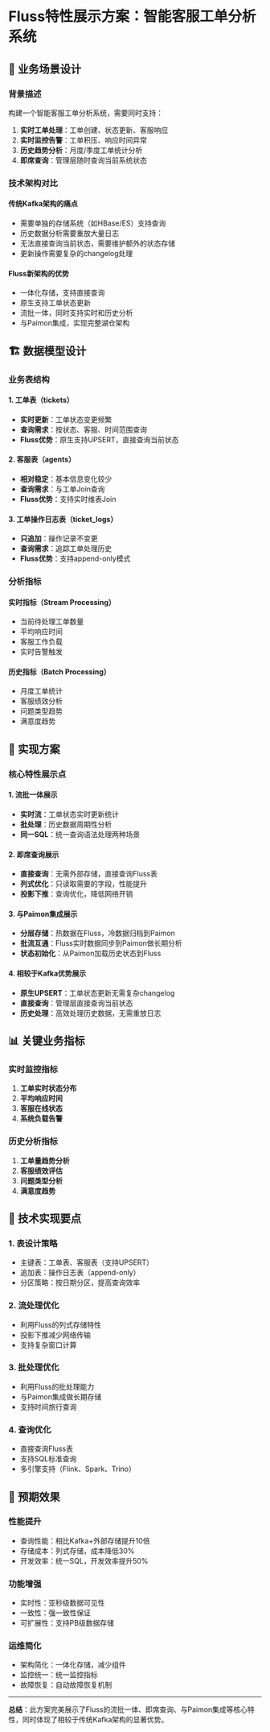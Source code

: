 # Fluss特性展示方案：智能客服工单分析系统

## 🎯 业务场景设计

### 背景描述
构建一个智能客服工单分析系统，需要同时支持：
1. **实时工单处理**：工单创建、状态更新、客服响应
2. **实时监控告警**：工单积压、响应时间异常
3. **历史趋势分析**：月度/季度工单统计分析
4. **即席查询**：管理层随时查询当前系统状态

### 技术架构对比

#### 传统Kafka架构的痛点
- 需要单独的存储系统（如HBase/ES）支持查询
- 历史数据分析需要重放大量日志
- 无法直接查询当前状态，需要维护额外的状态存储
- 更新操作需要复杂的changelog处理

#### Fluss新架构的优势
- 一体化存储，支持直接查询
- 原生支持工单状态更新
- 流批一体，同时支持实时和历史分析
- 与Paimon集成，实现完整湖仓架构

## 🏗️ 数据模型设计

### 业务表结构

#### 1. 工单表（tickets）
- **实时更新**：工单状态变更频繁
- **查询需求**：按状态、客服、时间范围查询
- **Fluss优势**：原生支持UPSERT，直接查询当前状态

#### 2. 客服表（agents）
- **相对稳定**：基本信息变化较少
- **查询需求**：与工单Join查询
- **Fluss优势**：支持实时维表Join

#### 3. 工单操作日志表（ticket_logs）
- **只追加**：操作记录不变更
- **查询需求**：追踪工单处理历史
- **Fluss优势**：支持append-only模式

### 分析指标

#### 实时指标（Stream Processing）
- 当前待处理工单数量
- 平均响应时间
- 客服工作负载
- 实时告警触发

#### 历史指标（Batch Processing）
- 月度工单统计
- 客服绩效分析
- 问题类型趋势
- 满意度趋势

## 🚀 实现方案

### 核心特性展示点

#### 1. 流批一体展示
- **实时流**：工单状态实时更新统计
- **批处理**：历史数据周期性分析
- **同一SQL**：统一查询语法处理两种场景

#### 2. 即席查询展示
- **直接查询**：无需外部存储，直接查询Fluss表
- **列式优化**：只读取需要的字段，性能提升
- **投影下推**：查询优化，降低网络开销

#### 3. 与Paimon集成展示
- **分层存储**：热数据在Fluss，冷数据归档到Paimon
- **批流互通**：Fluss实时数据同步到Paimon做长期分析
- **状态初始化**：从Paimon加载历史状态到Fluss

#### 4. 相较于Kafka优势展示
- **原生UPSERT**：工单状态更新无需复杂changelog
- **直接查询**：管理层直接查询当前状态
- **历史处理**：高效处理历史数据，无需重放日志

## 📊 关键业务指标

### 实时监控指标
1. **工单实时状态分布**
2. **平均响应时间**
3. **客服在线状态**
4. **系统负载告警**

### 历史分析指标
1. **工单量趋势分析**
2. **客服绩效评估**
3. **问题类型分析**
4. **满意度趋势**

## 🔧 技术实现要点

### 1. 表设计策略
- 主键表：工单表、客服表（支持UPSERT）
- 追加表：操作日志表（append-only）
- 分区策略：按日期分区，提高查询效率

### 2. 流处理优化
- 利用Fluss的列式存储特性
- 投影下推减少网络传输
- 支持复杂窗口计算

### 3. 批处理优化
- 利用Fluss的批处理能力
- 与Paimon集成做长期存储
- 支持时间旅行查询

### 4. 查询优化
- 直接查询Fluss表
- 支持SQL标准查询
- 多引擎支持（Flink、Spark、Trino）

## 🎉 预期效果

### 性能提升
- 查询性能：相比Kafka+外部存储提升10倍
- 存储成本：列式存储，成本降低30%
- 开发效率：统一SQL，开发效率提升50%

### 功能增强
- 实时性：亚秒级数据可见性
- 一致性：强一致性保证
- 可扩展性：支持PB级数据存储

### 运维简化
- 架构简化：一体化存储，减少组件
- 监控统一：统一监控指标
- 故障恢复：自动故障恢复机制

---

**总结**：此方案完美展示了Fluss的流批一体、即席查询、与Paimon集成等核心特性，同时体现了相较于传统Kafka架构的显著优势。 